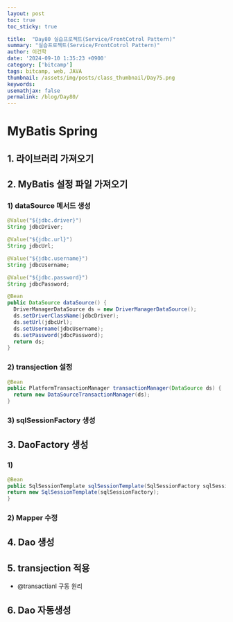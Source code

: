 ```yaml
---
layout: post
toc: true
toc_sticky: true

title:  "Day80 실습프로젝트(Service/FrontCotrol Pattern)"
summary: "실습프로젝트(Service/FrontCotrol Pattern)"
author: 이건학
date: '2024-09-10 1:35:23 +0900'
category: ['bitcamp']
tags: bitcamp, web, JAVA
thumbnail: /assets/img/posts/class_thumbnail/Day75.png
keywords: 
usemathjax: false
permalink: /blog/Day80/
---
```


# MyBatis Spring
## 1. 라이브러리 가져오기
## 2. MyBatis 설정 파일 가져오기
### 1) dataSource 메서드 생성

```java
@Value("${jdbc.driver}")
String jdbcDriver;

@Value("${jdbc.url}")
String jdbcUrl;

@Value("${jdbc.username}")
String jdbcUsername;

@Value("${jdbc.password}")
String jdbcPassword;

@Bean
public DataSource dataSource() {
  DriverManagerDataSource ds = new DriverManagerDataSource();
  ds.setDriverClassName(jdbcDriver);
  ds.setUrl(jdbcUrl);
  ds.setUsername(jdbcUsername);
  ds.setPassword(jdbcPassword);
  return ds;
}
```

### 2) transjection 설정

```java
@Bean
public PlatformTransactionManager transactionManager(DataSource ds) {
  return new DataSourceTransactionManager(ds);
}
```

### 3) sqlSessionFactory 생성

## 3. DaoFactory 생성
### 1) 

```java
@Bean
public SqlSessionTemplate sqlSessionTemplate(SqlSessionFactory sqlSessionFactory) {
return new SqlSessionTemplate(sqlSessionFactory);
}
```

### 2) Mapper 수정

## 4. Dao 생성

## 5. transjection 적용
- @transactianl 구동 원리

## 6. Dao 자동생성


